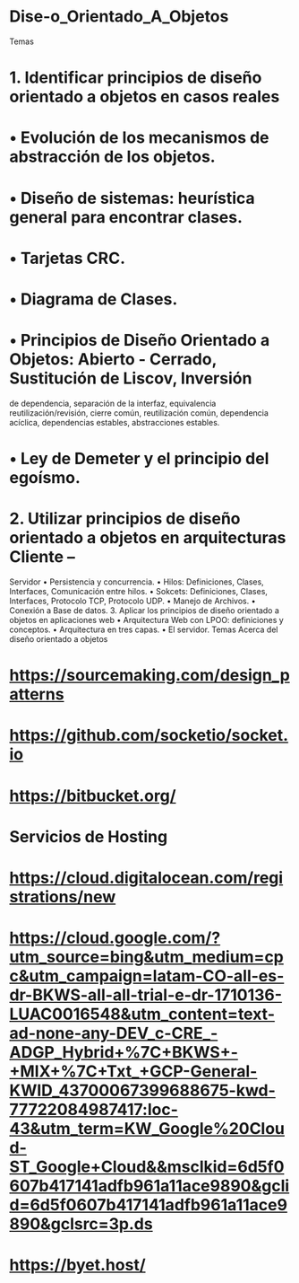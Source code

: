 # Dise-o_Orientado_A_Objetos
Temas
# 1. Identificar principios de diseño orientado a objetos en casos reales
# • Evolución de los mecanismos de abstracción de los objetos.
# • Diseño de sistemas: heurística general para encontrar clases.
# • Tarjetas CRC.
# • Diagrama de Clases.
# • Principios de Diseño Orientado a Objetos: Abierto - Cerrado, Sustitución de Liscov, Inversión
de dependencia, separación de la interfaz, equivalencia reutilización/revisión, cierre común,
reutilización común, dependencia acíclica, dependencias estables, abstracciones estables.
# • Ley de Demeter y el principio del egoísmo.
# 2. Utilizar principios de diseño orientado a objetos en arquitecturas Cliente –
Servidor
• Persistencia y concurrencia.
• Hilos: Definiciones, Clases, Interfaces, Comunicación entre hilos.
• Sokcets: Definiciones, Clases, Interfaces, Protocolo TCP, Protocolo UDP.
• Manejo de Archivos.
• Conexión a Base de datos.
3. Aplicar los principios de diseño orientado a objetos en aplicaciones web
• Arquitectura Web con LPOO: definiciones y conceptos.
• Arquitectura en tres capas.
• El servidor.
Temas Acerca del diseño orientado a objetos
# https://sourcemaking.com/design_patterns
# https://github.com/socketio/socket.io
# https://bitbucket.org/

# Servicios de Hosting
# https://cloud.digitalocean.com/registrations/new
# https://cloud.google.com/?utm_source=bing&utm_medium=cpc&utm_campaign=latam-CO-all-es-dr-BKWS-all-all-trial-e-dr-1710136-LUAC0016548&utm_content=text-ad-none-any-DEV_c-CRE_-ADGP_Hybrid+%7C+BKWS+-+MIX+%7C+Txt_+GCP-General-KWID_43700067399688675-kwd-77722084987417:loc-43&utm_term=KW_Google%20Cloud-ST_Google+Cloud&&msclkid=6d5f0607b417141adfb961a11ace9890&gclid=6d5f0607b417141adfb961a11ace9890&gclsrc=3p.ds
# https://byet.host/
